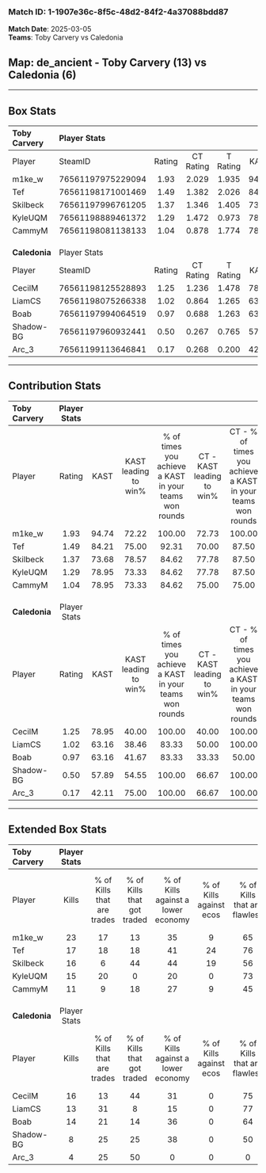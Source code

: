 ### Match ID: 1-1907e36c-8f5c-48d2-84f2-4a37088bdd87  
**Match Date**: 2025-03-05  
**Teams**: Toby Carvery vs Caledonia  

## **Map**: de_ancient - Toby Carvery (13) vs Caledonia (6)  
---  

## Box Stats  

| **Toby Carvery** | Player Stats      |        |           |          |       |       |       |         |        |      |     |
| :- | :- | :-: | :-: | :-: | :-: | :-: | :-: | :-: | :-: | :-: | :-: |
| Player           | SteamID           | Rating | CT Rating | T Rating | KAST  |  ADR  | Kills | Assists | Deaths | K/D  | HS% |
| m1ke_w           | 76561197975229094 |  1.93  |   2.029   |  1.935   | 94.74 | 103.5 |  23   |    5    |   8    | 2.88 | 39  |
| Tef              | 76561198171001469 |  1.49  |   1.382   |  2.026   | 84.21 | 98.1  |  17   |    6    |   11   | 1.55 | 29  |
| Skilbeck         | 76561197996761205 |  1.37  |   1.346   |  1.405   | 73.68 | 112.8 |  16   |    8    |   13   | 1.23 | 31  |
| KyleUQM          | 76561198889461372 |  1.29  |   1.472   |  0.973   | 78.95 | 72.7  |  15   |    3    |   10   | 1.50 | 13  |
| CammyM           | 76561198081138133 |  1.04  |   0.878   |  1.774   | 78.95 | 72.9  |  11   |    6    |   13   | 0.85 | 45  |
|                  |                   |        |           |          |       |       |       |         |        |      |     |
|                  |                   |        |           |          |       |       |       |         |        |      |     |
|                  |                   |        |           |          |       |       |       |         |        |      |     |
| **Caledonia**    | Player Stats      |        |           |          |       |       |       |         |        |      |     |
| Player           | SteamID           | Rating | CT Rating | T Rating | KAST  |  ADR  | Kills | Assists | Deaths | K/D  | HS% |
| CecilM           | 76561198125528893 |  1.25  |   1.236   |  1.478   | 78.95 | 97.1  |  16   |    4    |   16   | 1.00 | 56  |
| LiamCS           | 76561198075266338 |  1.02  |   0.864   |  1.265   | 63.16 | 97.6  |  13   |    8    |   16   | 0.81 | 30  |
| Boab             | 76561197994064519 |  0.97  |   0.688   |  1.263   | 63.16 | 66.5  |  14   |    3    |   15   | 0.93 | 64  |
| Shadow-BG        | 76561197960932441 |  0.50  |   0.267   |  0.765   | 57.89 | 45.0  |   8   |    2    |   18   | 0.44 | 50  |
| Arc_3            | 76561199113646841 |  0.17  |   0.268   |  0.200   | 42.11 | 24.7  |   4   |    3    |   17   | 0.24 |  0  |
---  

## Contribution Stats  

| **Toby Carvery** | Player Stats |       |                      |                                                        |                           |                                                             |                          |                                                            |
| :- | :-: | :-: | :-: | :-: | :-: | :-: | :-: | :-: |
| Player           |    Rating    | KAST  | KAST leading to win% | % of times you achieve a KAST in your teams won rounds | CT - KAST leading to win% | CT - % of times you achieve a KAST in your teams won rounds | T - KAST leading to win% | T - % of times you achieve a KAST in your teams won rounds |
| m1ke_w           |     1.93     | 94.74 |        72.22         |                         100.00                         |           72.73           |                           100.00                            |          71.43           |                           100.00                           |
| Tef              |     1.49     | 84.21 |        75.00         |                         92.31                          |           70.00           |                            87.50                            |          83.33           |                           100.00                           |
| Skilbeck         |     1.37     | 73.68 |        78.57         |                         84.62                          |           77.78           |                            87.50                            |          80.00           |                           80.00                            |
| KyleUQM          |     1.29     | 78.95 |        73.33         |                         84.62                          |           77.78           |                            87.50                            |          66.67           |                           80.00                            |
| CammyM           |     1.04     | 78.95 |        73.33         |                         84.62                          |           75.00           |                            75.00                            |          71.43           |                           100.00                           |
|                  |              |       |                      |                                                        |                           |                                                             |                          |                                                            |
|                  |              |       |                      |                                                        |                           |                                                             |                          |                                                            |
|                  |              |       |                      |                                                        |                           |                                                             |                          |                                                            |
| **Caledonia**    | Player Stats |       |                      |                                                        |                           |                                                             |                          |                                                            |
| Player           |    Rating    | KAST  | KAST leading to win% | % of times you achieve a KAST in your teams won rounds | CT - KAST leading to win% | CT - % of times you achieve a KAST in your teams won rounds | T - KAST leading to win% | T - % of times you achieve a KAST in your teams won rounds |
| CecilM           |     1.25     | 78.95 |        40.00         |                         100.00                         |           40.00           |                           100.00                            |          40.00           |                           100.00                           |
| LiamCS           |     1.02     | 63.16 |        38.46         |                         83.33                          |           50.00           |                           100.00                            |          33.33           |                           75.00                            |
| Boab             |     0.97     | 63.16 |        41.67         |                         83.33                          |           33.33           |                            50.00                            |          44.44           |                           100.00                           |
| Shadow-BG        |     0.50     | 57.89 |        54.55         |                         100.00                         |           66.67           |                           100.00                            |          50.00           |                           100.00                           |
| Arc_3            |     0.17     | 42.11 |        75.00         |                         100.00                         |           66.67           |                           100.00                            |          80.00           |                           100.00                           |
---  

## Extended Box Stats  

| **Toby Carvery** | Player Stats |                            |                            |                                    |                         |                              |                                 |        |                             |                                     |                          |                               |                            |
| :- | :-: | :-: | :-: | :-: | :-: | :-: | :-: | :-: | :-: | :-: | :-: | :-: | :-: |
| Player           |    Kills     | % of Kills that are trades | % of Kills that got traded | % of Kills against a lower economy | % of Kills against ecos | % of Kills that are flawless | % of Kills that are close duels | Deaths | % of Deaths that get traded | % of Deaths against a lower economy | % of Deaths against ecos | % of Deaths that are flawless | % of Deaths that are close |
| m1ke_w           |      23      |             17             |             13             |                 35                 |            9            |              65              |               13                |   8    |             25              |                 13                  |            0             |              63               |             13             |
| Tef              |      17      |             18             |             18             |                 41                 |           24            |              76              |                6                |   11   |             36              |                 27                  |            9             |              64               |             9              |
| Skilbeck         |      16      |             6              |             44             |                 44                 |           19            |              56              |               13                |   13   |              8              |                 31                  |            8             |              62               |             8              |
| KyleUQM          |      15      |             20             |             0              |                 20                 |            0            |              73              |                0                |   10   |             10              |                 20                  |            0             |              90               |             0              |
| CammyM           |      11      |             9              |             18             |                 27                 |            9            |              45              |               18                |   13   |             46              |                 15                  |            0             |              62               |             15             |
|                  |              |                            |                            |                                    |                         |                              |                                 |        |                             |                                     |                          |                               |                            |
|                  |              |                            |                            |                                    |                         |                              |                                 |        |                             |                                     |                          |                               |                            |
|                  |              |                            |                            |                                    |                         |                              |                                 |        |                             |                                     |                          |                               |                            |
| **Caledonia**    | Player Stats |                            |                            |                                    |                         |                              |                                 |        |                             |                                     |                          |                               |                            |
| Player           |    Kills     | % of Kills that are trades | % of Kills that got traded | % of Kills against a lower economy | % of Kills against ecos | % of Kills that are flawless | % of Kills that are close duels | Deaths | % of Deaths that get traded | % of Deaths against a lower economy | % of Deaths against ecos | % of Deaths that are flawless | % of Deaths that are close |
| CecilM           |      16      |             13             |             44             |                 31                 |            0            |              75              |                6                |   16   |             31              |                 19                  |            0             |              56               |             13             |
| LiamCS           |      13      |             31             |             8              |                 15                 |            0            |              77              |                0                |   16   |             13              |                 25                  |            0             |              50               |             25             |
| Boab             |      14      |             21             |             14             |                 36                 |            0            |              64              |               14                |   15   |             20              |                 13                  |            0             |              80               |             0              |
| Shadow-BG        |      8       |             25             |             25             |                 38                 |            0            |              50              |               25                |   18   |             17              |                 28                  |            0             |              72               |             6              |
| Arc_3            |      4       |             25             |             50             |                 0                  |            0            |              0               |                0                |   17   |             12              |                 24                  |            0             |              65               |             6              |
